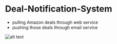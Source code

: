 # Deal-Notification-System

- pulling Amazon deals through web service 
- pushing those deals through email service

![alt text](https://user-images.githubusercontent.com/11915754/29389676-6e20feca-82a0-11e7-8c03-3068285a0045.png)
